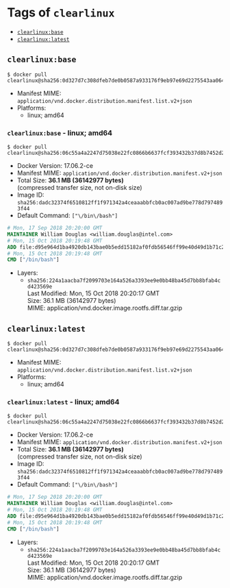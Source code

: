 <!-- THIS FILE IS GENERATED VIA './update-remote.sh' -->

# Tags of `clearlinux`

-	[`clearlinux:base`](#clearlinuxbase)
-	[`clearlinux:latest`](#clearlinuxlatest)

## `clearlinux:base`

```console
$ docker pull clearlinux@sha256:0d327d7c308dfeb7de0b0587a933176f9eb97e69d2275543aa064861474d9cf0
```

-	Manifest MIME: `application/vnd.docker.distribution.manifest.list.v2+json`
-	Platforms:
	-	linux; amd64

### `clearlinux:base` - linux; amd64

```console
$ docker pull clearlinux@sha256:06c55a4a2247d75038e22fc0866b6637fcf393432b37d8b7452d2629c0b2e9ee
```

-	Docker Version: 17.06.2-ce
-	Manifest MIME: `application/vnd.docker.distribution.manifest.v2+json`
-	Total Size: **36.1 MB (36142977 bytes)**  
	(compressed transfer size, not on-disk size)
-	Image ID: `sha256:dadc32374f6510812ff1f971342a4ceaaabbfcb0ac007ad9be778d7974893f44`
-	Default Command: `["\/bin\/bash"]`

```dockerfile
# Mon, 17 Sep 2018 20:20:00 GMT
MAINTAINER William Douglas <william.douglas@intel.com>
# Mon, 15 Oct 2018 20:19:48 GMT
ADD file:d95e964d1ba4920db143bae0b5edd15182af0fdb56546ff99e40d49d1b71c2c9 in / 
# Mon, 15 Oct 2018 20:19:48 GMT
CMD ["/bin/bash"]
```

-	Layers:
	-	`sha256:224a1aacba7f2099703e164a526a3393ee9e0bb48ba45d7bb8bfab4cd423569e`  
		Last Modified: Mon, 15 Oct 2018 20:20:17 GMT  
		Size: 36.1 MB (36142977 bytes)  
		MIME: application/vnd.docker.image.rootfs.diff.tar.gzip

## `clearlinux:latest`

```console
$ docker pull clearlinux@sha256:0d327d7c308dfeb7de0b0587a933176f9eb97e69d2275543aa064861474d9cf0
```

-	Manifest MIME: `application/vnd.docker.distribution.manifest.list.v2+json`
-	Platforms:
	-	linux; amd64

### `clearlinux:latest` - linux; amd64

```console
$ docker pull clearlinux@sha256:06c55a4a2247d75038e22fc0866b6637fcf393432b37d8b7452d2629c0b2e9ee
```

-	Docker Version: 17.06.2-ce
-	Manifest MIME: `application/vnd.docker.distribution.manifest.v2+json`
-	Total Size: **36.1 MB (36142977 bytes)**  
	(compressed transfer size, not on-disk size)
-	Image ID: `sha256:dadc32374f6510812ff1f971342a4ceaaabbfcb0ac007ad9be778d7974893f44`
-	Default Command: `["\/bin\/bash"]`

```dockerfile
# Mon, 17 Sep 2018 20:20:00 GMT
MAINTAINER William Douglas <william.douglas@intel.com>
# Mon, 15 Oct 2018 20:19:48 GMT
ADD file:d95e964d1ba4920db143bae0b5edd15182af0fdb56546ff99e40d49d1b71c2c9 in / 
# Mon, 15 Oct 2018 20:19:48 GMT
CMD ["/bin/bash"]
```

-	Layers:
	-	`sha256:224a1aacba7f2099703e164a526a3393ee9e0bb48ba45d7bb8bfab4cd423569e`  
		Last Modified: Mon, 15 Oct 2018 20:20:17 GMT  
		Size: 36.1 MB (36142977 bytes)  
		MIME: application/vnd.docker.image.rootfs.diff.tar.gzip
